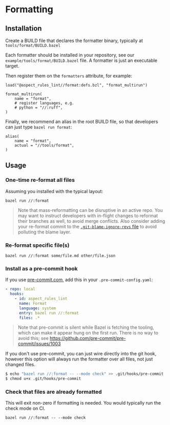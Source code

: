 # Formatting

## Installation

Create a BUILD file that declares the formatter binary, typically at `tools/format/BUILD.bazel`

Each formatter should be installed in your repository, see our `example/tools/format/BUILD.bazel` file.
A formatter is just an executable target.

Then register them on the `formatters` attribute, for example:

```starlark
load("@aspect_rules_lint//format:defs.bzl", "format_multirun")

format_multirun(
    name = "format",
    # register languages, e.g.
    # python = "//:ruff",
)
```

Finally, we recommend an alias in the root BUILD file, so that developers can just type `bazel run format`:

```starlark
alias(
    name = "format",
    actual = "//tools/format",
)
```

## Usage

### One-time re-format all files

Assuming you installed with the typical layout:

`bazel run //:format`

> Note that mass-reformatting can be disruptive in an active repo.
> You may want to instruct developers with in-flight changes to reformat their branches as well, to avoid merge conflicts.
> Also consider adding your re-format commit to the
> [`.git-blame-ignore-revs` file](https://docs.github.com/en/repositories/working-with-files/using-files/viewing-a-file#ignore-commits-in-the-blame-view)
> to avoid polluting the blame layer.

### Re-format specific file(s)

`bazel run //:format some/file.md other/file.json`

### Install as a pre-commit hook

If you use [pre-commit.com](https://pre-commit.com/), add this in your `.pre-commit-config.yaml`:

```yaml
- repo: local
  hooks:
    - id: aspect_rules_lint
      name: Format
      language: system
      entry: bazel run //:format
      files: .*
```

> Note that pre-commit is silent while Bazel is fetching the tooling, which can make it appear hung on the first run.
> There is no way to avoid this; see https://github.com/pre-commit/pre-commit/issues/1003

If you don't use pre-commit, you can just wire directly into the git hook, however
this option will always run the formatter over all files, not just changed files.

```bash
$ echo "bazel run //:format -- --mode check" >> .git/hooks/pre-commit
$ chmod u+x .git/hooks/pre-commit
```

### Check that files are already formatted

This will exit non-zero if formatting is needed. You would typically run the check mode on CI.

`bazel run //:format -- --mode check`
